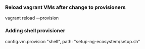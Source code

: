 ### Reload vagrant VMs after change to provisioners
vagrant reload --provision

### Adding shell provisioner
config.vm.provision "shell", path: "setup-ng-ecosystem/setup.sh"

